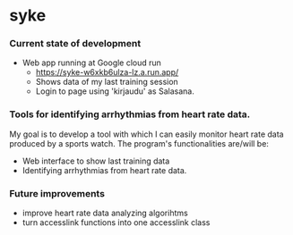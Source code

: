 # syke

### Current state of development
- Web app running at Google cloud run
    - https://syke-w6xkb6ulza-lz.a.run.app/
    - Shows data of my last training session
    - Login to page using 'kirjaudu' as Salasana.

### Tools for identifying arrhythmias from heart rate data.
My goal is to develop a tool with which I can easily monitor heart rate data produced by a sports watch. 
The program's functionalities are/will be:
- Web interface to show last training data
- Identifying arrhythmias from heart rate data.

### Future improvements
- improve heart rate data analyzing algorihtms
- turn accesslink functions into one accesslink class

